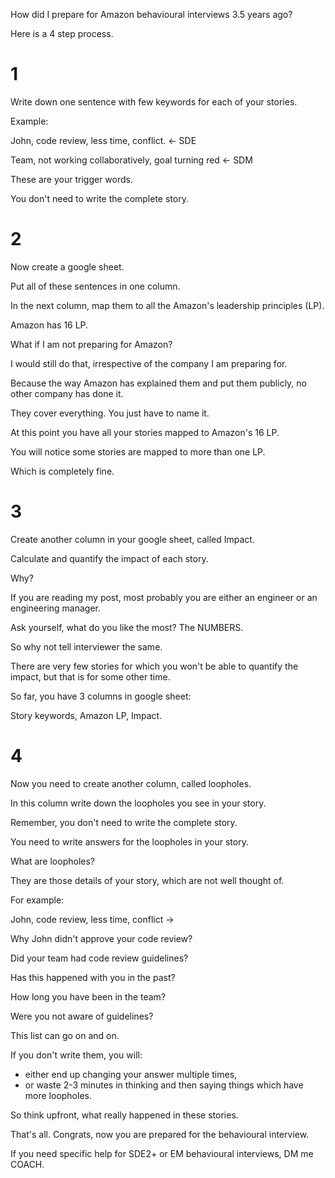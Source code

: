 
How did I prepare for Amazon behavioural interviews 3.5 years ago?

Here is a 4 step process.

# 1

Write down one sentence with few keywords for each of your stories.

Example:

John, code review, less time, conflict. <- SDE

Team, not working collaboratively, goal turning red <- SDM

These are your trigger words.

You don't need to write the complete story.

# 2

Now create a google sheet.

Put all of these sentences in one column.

In the next column, map them to all the Amazon's leadership principles (LP).

Amazon has 16 LP.

What if I am not preparing for Amazon?

I would still do that, irrespective of the company I am preparing for.

Because the way Amazon has explained them and put them publicly, no other company has done it.

They cover everything. You just have to name it.

At this point you have all your stories mapped to Amazon's 16 LP.

You will notice some stories are mapped to more than one LP.

Which is completely fine.

# 3

Create another column in your google sheet, called Impact.

Calculate and quantify the impact of each story.

Why?

If you are reading my post, most probably you are either an engineer or an engineering manager.

Ask yourself, what do you like the most? The NUMBERS.

So why not tell interviewer the same.

There are very few stories for which you won't be able to quantify the impact, but that is for some other time.

So far, you have 3 columns in google sheet:

Story keywords, Amazon LP, Impact.

# 4

Now you need to create another column, called loopholes.

In this column write down the loopholes you see in your story.

Remember, you don't need to write the complete story.

You need to write answers for the loopholes in your story.

What are loopholes?

They are those details of your story, which are not well thought of.

For example:

John, code review, less time, conflict ->

Why John didn't approve your code review?

Did your team had code review guidelines?

Has this happened with you in the past?

How long you have been in the team?

Were you not aware of guidelines?

This list can go on and on.

If you don't write them, you will:

- either end up changing your answer multiple times,
- or waste 2-3 minutes in thinking and then saying things which have more loopholes.  

So think upfront, what really happened in these stories.

That's all. Congrats, now you are prepared for the behavioural interview.

If you need specific help for SDE2+ or EM behavioural interviews, DM me COACH.
